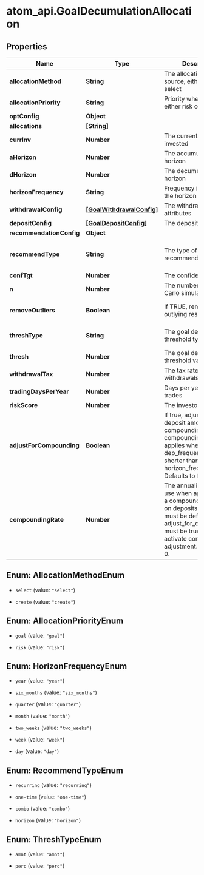 # atom_api.GoalDecumulationAllocation

## Properties
Name | Type | Description | Notes
------------ | ------------- | ------------- | -------------
**allocationMethod** | **String** | The allocation universe source, either create or select | 
**allocationPriority** | **String** | Priority when allocating, either risk or goal | 
**optConfig** | **Object** |  | [optional] 
**allocations** | **[String]** |  | [optional] 
**currInv** | **Number** | The current amount invested | 
**aHorizon** | **Number** | The accumulation goal horizon | 
**dHorizon** | **Number** | The decumulation goal horizon | 
**horizonFrequency** | **String** | Frequency in relation to the horizon | 
**withdrawalConfig** | [**[GoalWithdrawalConfig]**](GoalWithdrawalConfig.md) | The withdrawal attributes | 
**depositConfig** | [**[GoalDepositConfig]**](GoalDepositConfig.md) | The deposit attributes | [optional] 
**recommendationConfig** | **Object** |  | [optional] 
**recommendType** | **String** | The type of recommended action | [optional] [default to &#39;horizon&#39;]
**confTgt** | **Number** | The confidence target | [optional] 
**n** | **Number** | The number of Monte Carlo simulations to run | [optional] 
**removeOutliers** | **Boolean** | If TRUE, remove outlying results | [optional] [default to true]
**threshType** | **String** | The goal deviation threshold type | [optional] [default to &#39;perc&#39;]
**thresh** | **Number** | The goal deviation threshold value | [optional] 
**withdrawalTax** | **Number** | The tax rate for withdrawals | [optional] 
**tradingDaysPerYear** | **Number** | Days per year a portfolio trades | [optional] 
**riskScore** | **Number** | The investor&#39;s risk score | [optional] 
**adjustForCompounding** | **Boolean** | If true, adjust periodic deposit amounts for compounding based on compounding_rate. This applies when a deposit’s dep_frequency is shorter than horizon_frequency. Defaults to false. | [optional] [default to false]
**compoundingRate** | **Number** | The annualized rate to use when approximating a compounding effect on deposits. This value must be defined and adjust_for_compounding must be true in order to activate compounding adjustment. Defaults to 0. | [optional] 


<a name="AllocationMethodEnum"></a>
## Enum: AllocationMethodEnum


* `select` (value: `"select"`)

* `create` (value: `"create"`)




<a name="AllocationPriorityEnum"></a>
## Enum: AllocationPriorityEnum


* `goal` (value: `"goal"`)

* `risk` (value: `"risk"`)




<a name="HorizonFrequencyEnum"></a>
## Enum: HorizonFrequencyEnum


* `year` (value: `"year"`)

* `six_months` (value: `"six_months"`)

* `quarter` (value: `"quarter"`)

* `month` (value: `"month"`)

* `two_weeks` (value: `"two_weeks"`)

* `week` (value: `"week"`)

* `day` (value: `"day"`)




<a name="RecommendTypeEnum"></a>
## Enum: RecommendTypeEnum


* `recurring` (value: `"recurring"`)

* `one-time` (value: `"one-time"`)

* `combo` (value: `"combo"`)

* `horizon` (value: `"horizon"`)




<a name="ThreshTypeEnum"></a>
## Enum: ThreshTypeEnum


* `amnt` (value: `"amnt"`)

* `perc` (value: `"perc"`)




